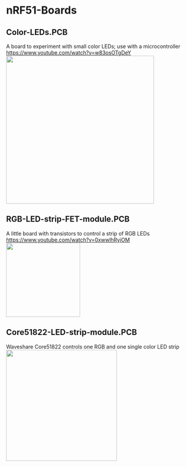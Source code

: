 # nRF51-Boards

## Color-LEDs.PCB
A board to experiment with small color LEDs; use with a microcontroller<br/>
https://www.youtube.com/watch?v=w83osOTgDeY<br/>
<a href="https://raw.githubusercontent.com/interoberlin/nRF51-Boards/master/Color-LEDs.PCB/PCB%20bottom.jpg">
<img width="400px" src="https://raw.githubusercontent.com/interoberlin/nRF51-Boards/master/Color-LEDs.PCB/PCB%20bottom.jpg"/>
</a>

## RGB-LED-strip-FET-module.PCB
A little board with transistors to control a strip of RGB LEDs<br/>
https://www.youtube.com/watch?v=0xwwlhRyiOM<br/>
<a href="https://raw.githubusercontent.com/interoberlin/nRF51-Boards/master/RGB-LED-strip-FET-module.PCB/PCB3D.jpg">
<img width="200px" src="https://raw.githubusercontent.com/interoberlin/nRF51-Boards/master/RGB-LED-strip-FET-module.PCB/PCB3D.jpg"/>
</a>

## Core51822-LED-strip-module.PCB
Waveshare Core51822 controls one RGB and one single color LED strip<br/>
<a href="https://raw.githubusercontent.com/interoberlin/nRF51-Boards/master/Core51822-LED-strip-module.PCB/PCB-3D.jpg">
<img width="300px" src="https://raw.githubusercontent.com/interoberlin/nRF51-Boards/master/Core51822-LED-strip-module.PCB/PCB-3D.jpg"/>
</a>
